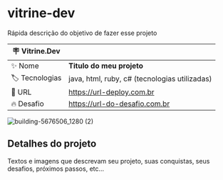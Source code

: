 # vitrine-dev


Rápida descrição do objetivo de fazer esse projeto

| :placard: Vitrine.Dev |     |
| -------------  | --- |
| :sparkles: Nome        | **Titulo do meu projeto**
| :label: Tecnologias | java, html, ruby, c# (tecnologias utilizadas)
| :rocket: URL         | https://url-deploy.com.br
| :fire: Desafio     | https://url-do-desafio.com.br

<!-- Inserir imagem com a #vitrinedev ao final do link -->
![building-5676506_1280 (2)](https://github.com/user-attachments/assets/a024c3b1-b2e9-4477-9b09-f0c973b41af6#vitrinedev)


## Detalhes do projeto

Textos e imagens que descrevam seu projeto, suas conquistas, seus desafios, próximos passos, etc...
